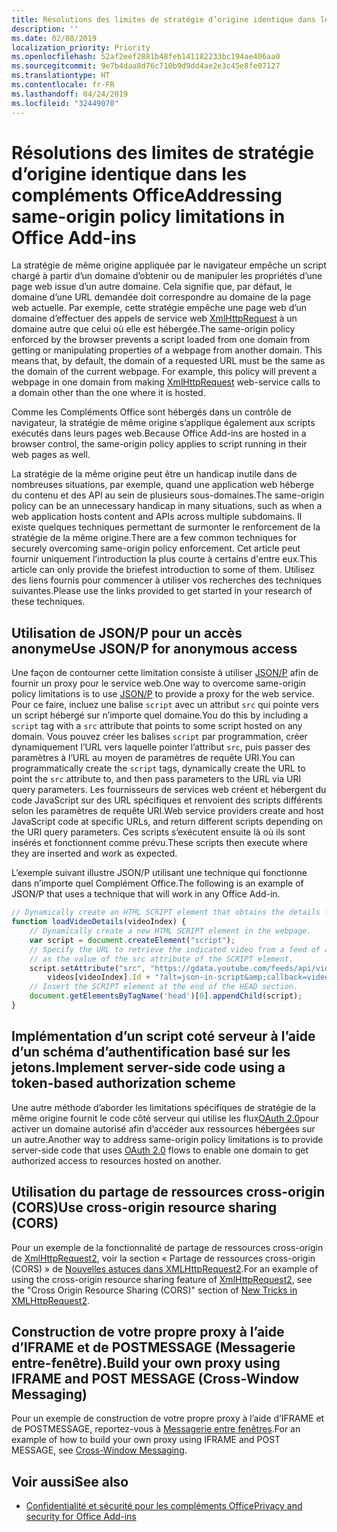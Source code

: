 ```yaml
---
title: Résolutions des limites de stratégie d’origine identique dans les compléments Office
description: ''
ms.date: 02/08/2019
localization_priority: Priority
ms.openlocfilehash: 52af2eef2881b48feb141182233bc194ae406aa0
ms.sourcegitcommit: 9e7b4daa8d76c710b9d9dd4ae2e3c45e8fe07127
ms.translationtype: HT
ms.contentlocale: fr-FR
ms.lasthandoff: 04/24/2019
ms.locfileid: "32449070"
---
```

# <a name="addressing-same-origin-policy-limitations-in-office-add-ins"></a><span data-ttu-id="33035-102">Résolutions des limites de stratégie d’origine identique dans les compléments Office</span><span class="sxs-lookup"><span data-stu-id="33035-102">Addressing same-origin policy limitations in Office Add-ins</span></span>

<span data-ttu-id="33035-p101">La stratégie de même origine appliquée par le navigateur empêche un script chargé à partir d’un domaine d’obtenir ou de manipuler les propriétés d’une page web issue d’un autre domaine. Cela signifie que, par défaut, le domaine d’une URL demandée doit correspondre au domaine de la page web actuelle. Par exemple, cette stratégie empêche une page web d’un domaine d’effectuer des appels de service web [XmlHttpRequest](https://www.w3.org/TR/XMLHttpRequest/) à un domaine autre que celui où elle est hébergée.</span><span class="sxs-lookup"><span data-stu-id="33035-p101">The same-origin policy enforced by the browser prevents a script loaded from one domain from getting or manipulating properties of a webpage from another domain. This means that, by default, the domain of a requested URL must be the same as the domain of the current webpage. For example, this policy will prevent a webpage in one domain from making [XmlHttpRequest](https://www.w3.org/TR/XMLHttpRequest/) web-service calls to a domain other than the one where it is hosted.</span></span>

<span data-ttu-id="33035-106">Comme les Compléments Office sont hébergés dans un contrôle de navigateur, la stratégie de même origine s’applique également aux scripts exécutés dans leurs pages web.</span><span class="sxs-lookup"><span data-stu-id="33035-106">Because Office Add-ins are hosted in a browser control, the same-origin policy applies to script running in their web pages as well.</span></span>

<span data-ttu-id="33035-107">La stratégie de la même origine peut être un handicap inutile dans de nombreuses situations, par exemple, quand une application web héberge du contenu et des API au sein de plusieurs sous-domaines.</span><span class="sxs-lookup"><span data-stu-id="33035-107">The same-origin policy can be an unnecessary handicap in many situations, such as when a web application hosts content and APIs across multiple subdomains.</span></span> <span data-ttu-id="33035-108">Il existe quelques techniques permettant de surmonter le renforcement de la stratégie de la même origine.</span><span class="sxs-lookup"><span data-stu-id="33035-108">There are a few common techniques for securely overcoming same-origin policy enforcement.</span></span> <span data-ttu-id="33035-109">Cet article peut fournir uniquement l’introduction la plus courte à certains d'entre eux.</span><span class="sxs-lookup"><span data-stu-id="33035-109">This article can only provide the briefest introduction to some of them.</span></span> <span data-ttu-id="33035-110">Utilisez des liens fournis pour commencer à utiliser vos recherches des techniques suivantes.</span><span class="sxs-lookup"><span data-stu-id="33035-110">Please use the links provided to get started in your research of these techniques.</span></span>

## <a name="use-jsonp-for-anonymous-access"></a><span data-ttu-id="33035-111">Utilisation de JSON/P pour un accès anonyme</span><span class="sxs-lookup"><span data-stu-id="33035-111">Use JSON/P for anonymous access</span></span>

<span data-ttu-id="33035-112">Une façon de contourner cette limitation consiste à utiliser [JSON/P](https://www.w3schools.com/js/js_json_jsonp.asp) afin de fournir un proxy pour le service web.</span><span class="sxs-lookup"><span data-stu-id="33035-112">One way to overcome same-origin policy limitations is to use [JSON/P](https://www.w3schools.com/js/js_json_jsonp.asp) to provide a proxy for the web service.</span></span> <span data-ttu-id="33035-113">Pour ce faire, incluez une balise `script` avec un attribut `src` qui pointe vers un script hébergé sur n’importe quel domaine.</span><span class="sxs-lookup"><span data-stu-id="33035-113">You do this by including a `script` tag with a `src` attribute that points to some script hosted on any domain.</span></span> <span data-ttu-id="33035-114">Vous pouvez créer les balises `script` par programmation, créer dynamiquement l’URL vers laquelle pointer l’attribut `src`, puis passer des paramètres à l’URL au moyen de paramètres de requête URI.</span><span class="sxs-lookup"><span data-stu-id="33035-114">You can programmatically create the `script` tags, dynamically create the URL to point the `src` attribute to, and then pass parameters to the URL via URI query parameters.</span></span> <span data-ttu-id="33035-115">Les fournisseurs de services web créent et hébergent du code JavaScript sur des URL spécifiques et renvoient des scripts différents selon les paramètres de requête URI.</span><span class="sxs-lookup"><span data-stu-id="33035-115">Web service providers create and host JavaScript code at specific URLs, and return different scripts depending on the URI query parameters.</span></span> <span data-ttu-id="33035-116">Ces scripts s’exécutent ensuite là où ils sont insérés et fonctionnent comme prévu.</span><span class="sxs-lookup"><span data-stu-id="33035-116">These scripts then execute where they are inserted and work as expected.</span></span>

<span data-ttu-id="33035-117">L’exemple suivant illustre JSON/P utilisant une technique qui fonctionne dans n’importe quel Complément Office.</span><span class="sxs-lookup"><span data-stu-id="33035-117">The following is an example of JSON/P that uses a technique that will work in any Office Add-in.</span></span>

```js
// Dynamically create an HTML SCRIPT element that obtains the details for the specified video.
function loadVideoDetails(videoIndex) {
    // Dynamically create a new HTML SCRIPT element in the webpage.
    var script = document.createElement("script");
    // Specify the URL to retrieve the indicated video from a feed of a current list of videos,
    // as the value of the src attribute of the SCRIPT element. 
    script.setAttribute("src", "https://gdata.youtube.com/feeds/api/videos/" + 
        videos[videoIndex].Id + "?alt=json-in-script&amp;callback=videoDetailsLoaded");
    // Insert the SCRIPT element at the end of the HEAD section.
    document.getElementsByTagName('head')[0].appendChild(script);
}

```


## <a name="implement-server-side-code-using-a-token-based-authorization-scheme"></a><span data-ttu-id="33035-118">Implémentation d’un script coté serveur à l’aide d’un schéma d’authentification basé sur les jetons.</span><span class="sxs-lookup"><span data-stu-id="33035-118">Implement server-side code using a token-based authorization scheme</span></span>

<span data-ttu-id="33035-119">Une autre méthode d’aborder les limitations spécifiques de stratégie de la même origine fournit le code côté serveur qui utilise les flux[OAuth 2.0](https://oauth.net/2/)pour activer un domaine autorisé afin d’accéder aux ressources hébergées sur un autre.</span><span class="sxs-lookup"><span data-stu-id="33035-119">Another way to address same-origin policy limitations is to provide server-side code that uses [OAuth 2.0](https://oauth.net/2/) flows to enable one domain to get authorized access to resources hosted on another.</span></span> 


## <a name="use-cross-origin-resource-sharing-cors"></a><span data-ttu-id="33035-120">Utilisation du partage de ressources cross-origin (CORS)</span><span class="sxs-lookup"><span data-stu-id="33035-120">Use cross-origin resource sharing (CORS)</span></span>


<span data-ttu-id="33035-121">Pour un exemple de la fonctionnalité de partage de ressources cross-origin de [XmlHttpRequest2](https://dvcs.w3.org/hg/xhr/raw-file/tip/Overview.html), voir la section « Partage de ressources cross-origin (CORS) » de [Nouvelles astuces dans XMLHttpRequest2](https://www.html5rocks.com/en/tutorials/file/xhr2/).</span><span class="sxs-lookup"><span data-stu-id="33035-121">For an example of using the cross-origin resource sharing feature of [XmlHttpRequest2](https://dvcs.w3.org/hg/xhr/raw-file/tip/Overview.html), see the "Cross Origin Resource Sharing (CORS)" section of [New Tricks in XMLHttpRequest2](https://www.html5rocks.com/en/tutorials/file/xhr2/).</span></span>


## <a name="build-your-own-proxy-using-iframe-and-post-message-cross-window-messaging"></a><span data-ttu-id="33035-122">Construction de votre propre proxy à l’aide d’IFRAME et de POSTMESSAGE (Messagerie entre-fenêtre).</span><span class="sxs-lookup"><span data-stu-id="33035-122">Build your own proxy using IFRAME and POST MESSAGE (Cross-Window Messaging)</span></span>


<span data-ttu-id="33035-123">Pour un exemple de construction de votre propre proxy à l’aide d’IFRAME et de POSTMESSAGE, reportez-vous à [Messagerie entre fenêtres](http://ejohn.org/blog/cross-window-messaging/).</span><span class="sxs-lookup"><span data-stu-id="33035-123">For an example of how to build your own proxy using IFRAME and POST MESSAGE, see [Cross-Window Messaging](http://ejohn.org/blog/cross-window-messaging/).</span></span>


## <a name="see-also"></a><span data-ttu-id="33035-124">Voir aussi</span><span class="sxs-lookup"><span data-stu-id="33035-124">See also</span></span>

- [<span data-ttu-id="33035-125">Confidentialité et sécurité pour les compléments Office</span><span class="sxs-lookup"><span data-stu-id="33035-125">Privacy and security for Office Add-ins</span></span>](../concepts/privacy-and-security.md)
    
